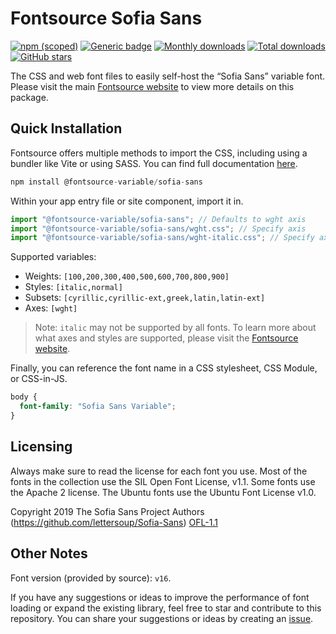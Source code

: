 # Fontsource Sofia Sans

[![npm (scoped)](https://img.shields.io/npm/v/@fontsource-variable/sofia-sans?color=brightgreen)](https://www.npmjs.com/package/@fontsource-variable/sofia-sans) [![Generic badge](https://img.shields.io/badge/fontsource-passing-brightgreen)](https://github.com/fontsource/fontsource) [![Monthly downloads](https://badgen.net/npm/dm/@fontsource-variable/sofia-sans)](https://github.com/fontsource/fontsource) [![Total downloads](https://badgen.net/npm/dt/@fontsource-variable/sofia-sans)](https://github.com/fontsource/fontsource) [![GitHub stars](https://img.shields.io/github/stars/fontsource/fontsource.svg?style=social&label=Star)](https://github.com/fontsource/fontsource/stargazers)

The CSS and web font files to easily self-host the “Sofia Sans” variable font. Please visit the main [Fontsource website](https://fontsource.org/fonts/sofia-sans) to view more details on this package.

## Quick Installation

Fontsource offers multiple methods to import the CSS, including using a bundler like Vite or using SASS. You can find full documentation [here](https://fontsource.org/docs/getting-started/introduction).

```javascript
npm install @fontsource-variable/sofia-sans
```

Within your app entry file or site component, import it in.

```javascript
import "@fontsource-variable/sofia-sans"; // Defaults to wght axis
import "@fontsource-variable/sofia-sans/wght.css"; // Specify axis
import "@fontsource-variable/sofia-sans/wght-italic.css"; // Specify axis and style
```

Supported variables:
- Weights: `[100,200,300,400,500,600,700,800,900]`
- Styles: `[italic,normal]`
- Subsets: `[cyrillic,cyrillic-ext,greek,latin,latin-ext]`
- Axes: `[wght]`

> Note: `italic` may not be supported by all fonts. To learn more about what axes and styles are supported, please visit the [Fontsource website](https://fontsource.org/fonts/sofia-sans).

Finally, you can reference the font name in a CSS stylesheet, CSS Module, or CSS-in-JS.

```css
body {
  font-family: "Sofia Sans Variable";
}
```

## Licensing
Always make sure to read the license for each font you use. Most of the fonts in the collection use the SIL Open Font License, v1.1. Some fonts use the Apache 2 license. The Ubuntu fonts use the Ubuntu Font License v1.0.

Copyright 2019 The Sofia Sans Project Authors (https://github.com/lettersoup/Sofia-Sans)
[OFL-1.1](https://openfontlicense.org)

## Other Notes
Font version (provided by source): `v16`.

If you have any suggestions or ideas to improve the performance of font loading or expand the existing library, feel free to star and contribute to this repository. You can share your suggestions or ideas by creating an [issue](https://github.com/fontsource/fontsource/issues).